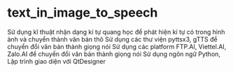 # text_in_image_to_speech
Sử dụng kĩ thuật nhận dạng kí tự quang học để phát hiện kí tự có trong hình ảnh và chuyển thành văn bản thô
Sử dụng các thư viện pyttsx3, gTTS để chuyển đổi văn bản thành giọng nói
Sử dụng các platform FTP.AI, Viettel.AI, Zalo.AI để chuyển đổi văn bản thành giọng nói
Sử dụng ngôn ngữ Python, Lập trình giao diện với QtDesigner
